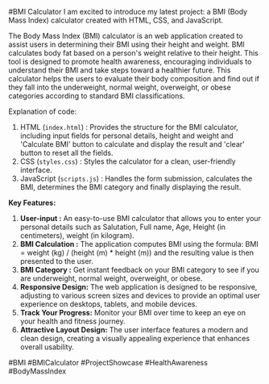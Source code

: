 #BMI Calculator 
I am excited to introduce my latest project: a BMI (Body Mass Index) calculator created with HTML, CSS, and JavaScript. 

The Body Mass Index (BMI) calculator is an web application created to assist users in determining their BMI using their height and weight. 
BMI calculates body fat based on a person's weight relative to their height. This tool is designed to promote health awareness, encouraging individuals to understand their BMI and take steps toward a healthier future.
This calculator helps the users to evaluate their body composition and find out if they fall into the underweight, normal weight, overweight, or obese categories according to standard BMI classifications.

Explanation of code:
1. HTML (`index.html`) :  Provides the structure for the BMI calculator, including input fields for personal details, height and weight and 'Calculate BMI' button to calculate and display the result and 'clear' button to reset all the fields.
2. CSS (`styles.css`) : Styles the calculator for a clean, user-friendly interface.
3. JavaScript (`scripts.js`) : Handles the form submission, calculates the BMI, determines the BMI category and finally displaying the result.

**Key Features:**
1. **User-input :**  An easy-to-use BMI calculator that allows you to enter your personal details such as Salutation, Full name, Age, Height (in centimeters), weight (in kilogram). 
2. **BMI Calculation :** The application computes BMI using the formula: BMI = weight (kg) / (height (m) * height (m)) and the resulting value is then presented to the user.
3. **BMI Category :** Get instant feedback on your BMI category to see if you are underweight, normal weight, overweight, or obese.
4. **Responsive Design:** The web application is designed to be responsive, adjusting to various screen sizes and devices to provide an optimal user experience on desktops, tablets, and mobile devices.
5. **Track Your Progress:** Monitor your BMI over time to keep an eye on your health and fitness journey.
6. **Attractive Layout Design:**  The user interface features a modern and clean design, creating a visually appealing experience that enhances overall usability.

#BMI #BMICalculator #ProjectShowcase #HealthAwareness #BodyMassIndex
